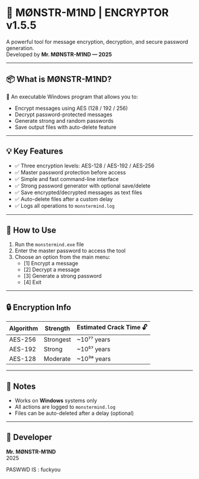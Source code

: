 # 🧠 MØNSTR-M1ND | ENCRYPTOR v1.5.5

A powerful tool for message encryption, decryption, and secure password generation.  
Developed by **Mr. MØNSTR-M1ND — 2025**

---

## 📦 What is MØNSTR-M1ND?

🔐 An executable Windows program that allows you to:

- Encrypt messages using AES (128 / 192 / 256)
- Decrypt password-protected messages
- Generate strong and random passwords
- Save output files with auto-delete feature

---

## 💡 Key Features

- ✅ Three encryption levels: AES-128 / AES-192 / AES-256
- ✅ Master password protection before access
- ✅ Simple and fast command-line interface
- ✅ Strong password generator with optional save/delete
- ✅ Save encrypted/decrypted messages as text files
- ✅ Auto-delete files after a custom delay
- ✅ Logs all operations to `monstermind.log`

---

## 🧭 How to Use

1. Run the `monstermind.exe` file
2. Enter the master password to access the tool
3. Choose an option from the main menu:
   - [1] Encrypt a message
   - [2] Decrypt a message
   - [3] Generate a strong password
   - [4] Exit

---

## 🔒 Encryption Info

| Algorithm | Strength   | Estimated Crack Time 🔓 |
|-----------|------------|--------------------------|
| AES-256   | Strongest  | ~10⁷⁷ years              |
| AES-192   | Strong     | ~10⁵⁷ years              |
| AES-128   | Moderate   | ~10³⁸ years              |

---

## 📝 Notes

- Works on **Windows** systems only
- All actions are logged to `monstermind.log`
- Files can be auto-deleted after a delay (optional)

---

## 👤 Developer

**Mr. MØNSTR-M1ND**  
2025 

PASWWD IS : fuckyou
